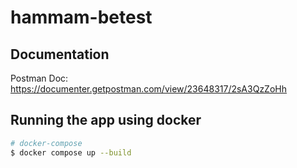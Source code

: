 # hammam-betest

## Documentation
Postman Doc: https://documenter.getpostman.com/view/23648317/2sA3QzZoHh

## Running the app using docker

```bash
# docker-compose
$ docker compose up --build
```
